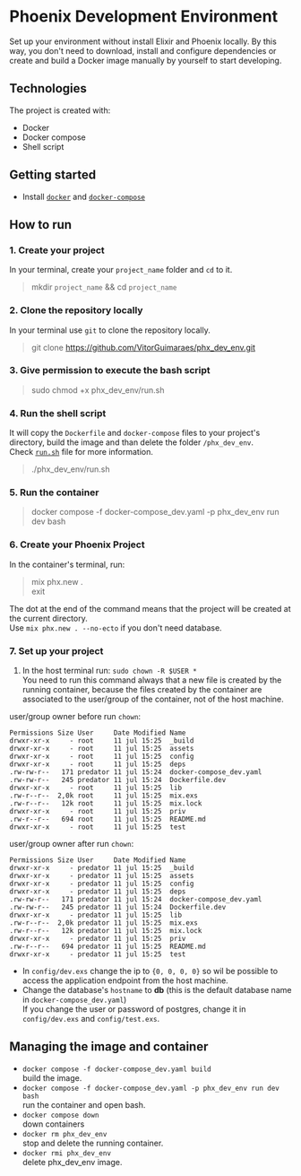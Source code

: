 # Phoenix Development Environment 
Set up your environment without install Elixir and Phoenix locally. 
By this way, you don't need to download, install and configure dependencies or create and build a Docker image manually by yourself to start developing.

## Technologies 
The project is created with:
- Docker
- Docker compose
- Shell script

## Getting started
- Install [`docker`](https://docs.docker.com/engine/install/) and [`docker-compose`](https://docs.docker.com/compose/install/)


## How to run 

### 1. Create your project
In your terminal, create your `project_name` folder and `cd` to it.
> mkdir `project_name` && cd `project_name` 

### 2. Clone the repository locally  
In your terminal use `git` to clone the repository locally.
> git clone https://github.com/VitorGuimaraes/phx_dev_env.git

### 3. Give permission to execute the bash script
> sudo chmod +x phx_dev_env/run.sh

### 4. Run the shell script
It will copy the `Dockerfile` and `docker-compose` files to your project's directory, build the image and than delete the folder `/phx_dev_env`.<br> 
Check [`run.sh`](https://github.com/VitorGuimaraes/phx_dev_env/blob/master/run.sh) file for more information.  
> ./phx_dev_env/run.sh 

### 5. Run the container
> docker compose -f docker-compose_dev.yaml -p phx_dev_env run dev bash

### 6. Create your Phoenix Project
In the container's terminal, run:
> mix phx.new .<br>
> exit

The dot at the end of the command means that the project will be created at the current directory.<br> 
Use `mix phx.new . --no-ecto` if you don't need database.

### 7. Set up your project
1. In the host terminal run: `sudo chown -R $USER *`<br>
You need to run this command always that a new file is created by the running container, because the files created by the container are associated to the user/group of the container, not of the host machine.

user/group owner before run `chown`:
```
Permissions Size User     Date Modified Name
drwxr-xr-x     - root     11 jul 15:25  _build
drwxr-xr-x     - root     11 jul 15:25  assets
drwxr-xr-x     - root     11 jul 15:25  config
drwxr-xr-x     - root     11 jul 15:25  deps
.rw-rw-r--   171 predator 11 jul 15:24  docker-compose_dev.yaml
.rw-rw-r--   245 predator 11 jul 15:24  Dockerfile.dev
drwxr-xr-x     - root     11 jul 15:25  lib
.rw-r--r--  2,0k root     11 jul 15:25  mix.exs
.rw-r--r--   12k root     11 jul 15:25  mix.lock
drwxr-xr-x     - root     11 jul 15:25  priv
.rw-r--r--   694 root     11 jul 15:25  README.md
drwxr-xr-x     - root     11 jul 15:25  test
```
user/group owner after run `chown`:
```
Permissions Size User     Date Modified Name
drwxr-xr-x     - predator 11 jul 15:25  _build
drwxr-xr-x     - predator 11 jul 15:25  assets
drwxr-xr-x     - predator 11 jul 15:25  config
drwxr-xr-x     - predator 11 jul 15:25  deps
.rw-rw-r--   171 predator 11 jul 15:24  docker-compose_dev.yaml
.rw-rw-r--   245 predator 11 jul 15:24  Dockerfile.dev
drwxr-xr-x     - predator 11 jul 15:25  lib
.rw-r--r--  2,0k predator 11 jul 15:25  mix.exs
.rw-r--r--   12k predator 11 jul 15:25  mix.lock
drwxr-xr-x     - predator 11 jul 15:25  priv
.rw-r--r--   694 predator 11 jul 15:25  README.md
drwxr-xr-x     - predator 11 jul 15:25  test
```

- In `config/dev.exs` change the ip to `{0, 0, 0, 0}` so wil be possible to access the application endpoint from the host machine.<br>
- Change the database's `hostname` to **db** (this is the default database name in `docker-compose_dev.yaml`)<br>
If you change the user or password of postgres, change it in `config/dev.exs` and `config/test.exs`.

## Managing the image and container
- `docker compose -f docker-compose_dev.yaml build`<br>
   build the image.
- `docker compose -f docker-compose_dev.yaml -p phx_dev_env run dev bash`<br> 
   run the container and open bash.<br>
- `docker compose down`<br>
   down containers<br>   
- `docker rm phx_dev_env`<br>
   stop and delete the running container.<br> 
- `docker rmi phx_dev_env`<br>
   delete phx_dev_env image.
